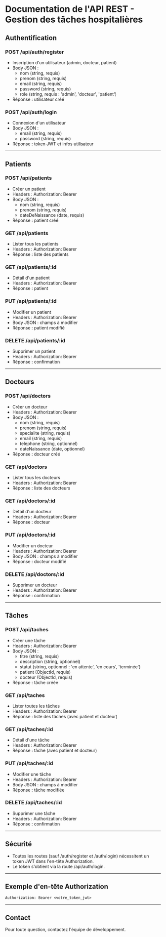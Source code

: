 # Documentation de l'API REST - Gestion des tâches hospitalières

## Authentification

### POST /api/auth/register
- Inscription d'un utilisateur (admin, docteur, patient)
- Body JSON :
  - nom (string, requis)
  - prenom (string, requis)
  - email (string, requis)
  - password (string, requis)
  - role (string, requis : 'admin', 'docteur', 'patient')
- Réponse : utilisateur créé

### POST /api/auth/login
- Connexion d'un utilisateur
- Body JSON :
  - email (string, requis)
  - password (string, requis)
- Réponse : token JWT et infos utilisateur

---

## Patients

### POST /api/patients
- Créer un patient
- Headers : Authorization: Bearer <token>
- Body JSON :
  - nom (string, requis)
  - prenom (string, requis)
  - dateDeNaissance (date, requis)
- Réponse : patient créé

### GET /api/patients
- Lister tous les patients
- Headers : Authorization: Bearer <token>
- Réponse : liste des patients

### GET /api/patients/:id
- Détail d'un patient
- Headers : Authorization: Bearer <token>
- Réponse : patient

### PUT /api/patients/:id
- Modifier un patient
- Headers : Authorization: Bearer <token>
- Body JSON : champs à modifier
- Réponse : patient modifié

### DELETE /api/patients/:id
- Supprimer un patient
- Headers : Authorization: Bearer <token>
- Réponse : confirmation

---

## Docteurs

### POST /api/doctors
- Créer un docteur
- Headers : Authorization: Bearer <token>
- Body JSON :
  - nom (string, requis)
  - prenom (string, requis)
  - specialite (string, requis)
  - email (string, requis)
  - telephone (string, optionnel)
  - dateNaissance (date, optionnel)
- Réponse : docteur créé

### GET /api/doctors
- Lister tous les docteurs
- Headers : Authorization: Bearer <token>
- Réponse : liste des docteurs

### GET /api/doctors/:id
- Détail d'un docteur
- Headers : Authorization: Bearer <token>
- Réponse : docteur

### PUT /api/doctors/:id
- Modifier un docteur
- Headers : Authorization: Bearer <token>
- Body JSON : champs à modifier
- Réponse : docteur modifié

### DELETE /api/doctors/:id
- Supprimer un docteur
- Headers : Authorization: Bearer <token>
- Réponse : confirmation

---

## Tâches

### POST /api/taches
- Créer une tâche
- Headers : Authorization: Bearer <token>
- Body JSON :
  - titre (string, requis)
  - description (string, optionnel)
  - statut (string, optionnel : 'en attente', 'en cours', 'terminée')
  - patient (ObjectId, requis)
  - docteur (ObjectId, requis)
- Réponse : tâche créée

### GET /api/taches
- Lister toutes les tâches
- Headers : Authorization: Bearer <token>
- Réponse : liste des tâches (avec patient et docteur)

### GET /api/taches/:id
- Détail d'une tâche
- Headers : Authorization: Bearer <token>
- Réponse : tâche (avec patient et docteur)

### PUT /api/taches/:id
- Modifier une tâche
- Headers : Authorization: Bearer <token>
- Body JSON : champs à modifier
- Réponse : tâche modifiée

### DELETE /api/taches/:id
- Supprimer une tâche
- Headers : Authorization: Bearer <token>
- Réponse : confirmation

---

## Sécurité
- Toutes les routes (sauf /auth/register et /auth/login) nécessitent un token JWT dans l'en-tête Authorization.
- Le token s'obtient via la route /api/auth/login.

---

## Exemple d'en-tête Authorization
```
Authorization: Bearer <votre_token_jwt>
```

---

## Contact
Pour toute question, contactez l'équipe de développement.
